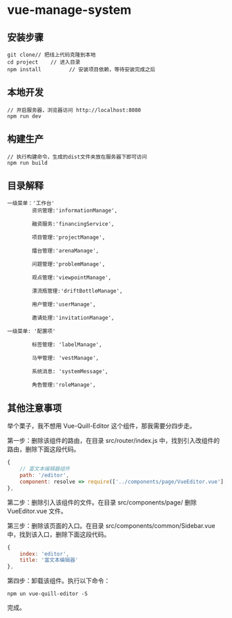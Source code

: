# vue-manage-system #

## 安装步骤 ##
    git clone// 把线上代码克隆到本地
	cd project    // 进入目录
	npm install         // 安装项目依赖，等待安装完成之后

## 本地开发 ##

	// 开启服务器，浏览器访问 http://localhost:8080
	npm run dev

## 构建生产 ##

	// 执行构建命令，生成的dist文件夹放在服务器下即可访问
	npm run build


## 目录解释 ##
	一级菜单：'工作台'
			资讯管理:'informationManage',
		
			融资服务:'financingService',
		
			项目管理:'projectManage',
		
			擂台管理:'arenaManage',
		
			问题管理:'problemManage',
		
			观点管理:'viewpointManage',
		
			漂流瓶管理:'driftBottleManage',
		
			用户管理:'userManage',
		
			邀请处理:'invitationManage',

	一级菜单: '配置项'
	
			标签管理: 'labelManage',
		
			马甲管理: 'vestManage',
		
			系统消息: 'systemMessage',
		
			角色管理:'roleManage',
                           

## 其他注意事项 ##

举个栗子，我不想用 Vue-Quill-Editor 这个组件，那我需要分四步走。

第一步：删除该组件的路由，在目录 src/router/index.js 中，找到引入改组件的路由，删除下面这段代码。

```JavaScript
{
    // 富文本编辑器组件
    path: '/editor',
    component: resolve => require(['../components/page/VueEditor.vue'], resolve) 
},
```

第二步：删除引入该组件的文件。在目录 src/components/page/ 删除 VueEditor.vue 文件。

第三步：删除该页面的入口。在目录 src/components/common/Sidebar.vue 中，找到该入口，删除下面这段代码。
	
```js
{
	index: 'editor',
	title: '富文本编辑器'
},
```

第四步：卸载该组件。执行以下命令：
	
	npm un vue-quill-editor -S

完成。

